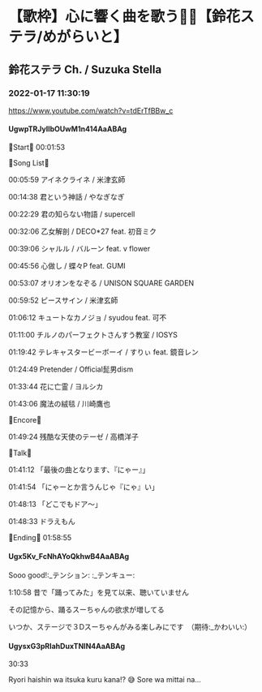 # 【歌枠】心に響く曲を歌う🎤💗【鈴花ステラ/めがらいと】

## 鈴花ステラ Ch. / Suzuka Stella

### 2022-01-17 11:30:19

https://www.youtube.com/watch?v=tdErTfBBw_c

#### UgwpTRJylIbOUwM1n414AaABAg

🔔Start🔔 00:01:53



🔔Song List🔔

00:05:59 アイネクライネ / 米津玄師

00:14:38 君という神話 / やなぎなぎ

00:22:29 君の知らない物語 / supercell

00:32:06 乙女解剖 / DECO*27 feat. 初音ミク

00:39:06 シャルル / バルーン feat. v flower

00:45:56 心做し / 蝶々P feat. GUMI

00:53:07 オリオンをなぞる / UNISON SQUARE GARDEN

00:59:52 ピースサイン / 米津玄師

01:06:12 キュートなカノジョ / syudou feat. 可不

01:11:00 チルノのパーフェクトさんすう教室 / IOSYS

01:19:42 テレキャスタービーボーイ / すりぃ feat. 鏡音レン

01:24:49 Pretender / Official髭男dism

01:33:44 花に亡霊 / ヨルシカ

01:43:06 魔法の絨毯 / 川崎鷹也



🔔Encore🔔

01:49:24 残酷な天使のテーゼ / 高橋洋子



🔔Talk🔔

01:41:12 「最後の曲となります、『にゃー』」

01:41:54 「にゃーとか言うんじゃ『にゃ』い」

01:48:13 「どこでもドア～」

01:48:33 ドラえもん



🔔Ending🔔 01:58:55



#### Ugx5Kv_FcNhAYoQkhwB4AaABAg

Sooo good!:_テンション: :_テンキュー:



1:10:58 昔で「踊ってみた」を見て以来、聴いていません

その記憶から、踊るスーちゃんの欲求が増してる

いつか、ステージで３Dスーちゃんがみる楽しみにです　（期待:_かわいい:）



#### UgysxG3pRIahDuxTNlN4AaABAg

30:33 

Ryori haishin wa itsuka kuru kana!? 😅 Sore wa mittai na...


